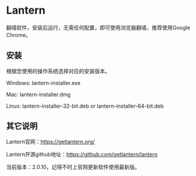 # Lantern

翻墙软件，安装后运行，无需任何配置，即可使用浏览器翻墙，推荐使用Google Chrome。

## 安装

根据您使用的操作系统选择对应的安装版本。

Windows: lantern-installer.exe

Mac: lantern-installer.dmg

Linux: lantern-installer-32-bit.deb or lantern-installer-64-bit.deb

## 其它说明

Lantern官网：https://getlantern.org/

Lantern开源github地址：https://github.com/getlantern/lantern

当前版本：2.0.10，记得不时上官网更新软件使用最新版。
